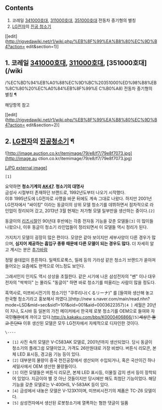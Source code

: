 ## Contents

    

1. 코레일 [341000호대](%EC%BD%94%EB%A0%88%EC%9D%BC%20341000%ED%98%B8%EB%8C%80%20%EC%A0%84%EB%8F%99%EC%B0%A8.md), [311000호대](%EC%BD%94%EB%A0%88%EC%9D%BC%20311000%ED%98%B8%EB%8C%80%20%EC%A0%84%EB%8F%99%EC%B0%A8.md), [351000호대](%EC%BD%94%EB%A0%88%EC%9D%BC%20351000%ED%98%B8%EB%8C%80%20%EC%A0%84%EB%8F%99%EC%B0%A8.md) 전동차 중기형의 별칭 
2. [LG전자](LG%EC%A0%84%EC%9E%90.md)의 [진공 청소기](%EC%A7%84%EA%B3%B5%20%EC%B2%AD%EC%86%8C%EA%B8%B0.md)

[[edit](http://rigvedawiki.net/r1/wiki.php/%EB%8F%99%EA%B8%80%EC%9D%B4?action=
edit&section=1)]

## 1. 코레일 [341000호대](%EC%BD%94%EB%A0%88%EC%9D%BC%20341000%ED%98%B8%EB%8C%80%20%EC%A0%84%EB%8F%99%EC%B0%A8.md), [311000호대](%EC%BD%94%EB%A0%88%EC%9D%BC%20311000%ED%98%B8%EB%8C%80%20%EC%A0%84%EB%8F%99%EC%B0%A8.md), [351000호대](/wiki
/%EC%BD%94%EB%A0%88%EC%9D%BC%20351000%ED%98%B8%EB%8C%80%20%EC%A0%84%EB%8F%99%E
C%B0%A8) 전동차 중기형의 별칭 ¶

해당항목 참고

[[edit](http://rigvedawiki.net/r1/wiki.php/%EB%8F%99%EA%B8%80%EC%9D%B4?action=
edit&section=2)]

## 2. [LG전자](LG%EC%A0%84%EC%9E%90.md)의 [진공청소기](%EC%A7%84%EA%B3%B5%20%EC%B2%AD%EC%86%8C%EA%B8%B0.md) ¶

![http://image.auction.co.kr/itemimage/79/e8/f7/79e8f7073.jpg](http://image.au
ction.co.kr/itemimage/79/e8/f7/79e8f7073.jpg)

[[JPG external
image]](http://image.auction.co.kr/itemimage/79/e8/f7/79e8f7073.jpg)

`[1]`

  

요약하면 **청소기계의 [AK47](AK47.md). 청소기의 대명사**  
금성사 시절부터 존재하던 브랜드로, 1992년도부터 나오기 시작했다.  
이후 1995년도에 LG전자로 사명을 바꾼 뒤에도 계속 그대로 나왔다. 하지만 2001년 LG전자에서 "싸이킹" 이라는 동글이의 상위 모델
청소기를 데뷔하면서 점차적으로 라인업이 정리되어 갔고, 2013년 3월 현재는 저가형 모델 일부만을 생산하는 중이다.`[2]`

  

동글이의 [리즈시절](%EB%A6%AC%EC%A6%88%EC%8B%9C%EC%A0%88.md)인 90년대 후반에는 각종 전자동 기능을
갖춘 모델들`[3]` 이 많이들 나왔으나, 이후 동글이 청소기 라인업들이 정리되면서 이 모델들 역시 정리가 된다.

  

가지치기 모델이 굉장히 많은 편이다. 모양은 같아 보이지만 세부사양이 다른 경우가 많으며, **심지어 제공하는 흡입구 종류 때문에 다른
모델이 되는 경우도 많다.** 더 자세히 알고 계시는 분은
[추가바람](%EC%B6%94%EA%B0%80%EB%B0%94%EB%9E%8C.md)

  

정말 쓸데없이 튼튼하다. 일렉트로룩스, 밀레 등의 기라성 같은 청소기 브랜드가 쏟아져 들어오는 요즘에도 현역으로 어느정도 보인다.

  

그래서인지 인지도 역시 상상을 초월한다. 같은 시기에 나온 삼성전자의 "쎈" 이나 대우전자의 "싹싹이" 는 몰라도 "동글이" 하면 바로
청소기를 떠올리는 사람이 많을 정도다.

  

흑역사로, 미쯔비시전기의 청소기인 "쿠루리나(くるリーナ)" 를 [들여와 생산해 놓고 한국형 청소기라고 홍보해서 까였다.](http://new
s.naver.com/main/read.nhn?mode=LSD&mid=sec&sid1=101&oid=001&aid=0003622357)`[4
]` 세월은 20년이 지나, 도시바 등 일본의 가전 메이커에서 한국제 로봇 청소기를 OEM으로 들여와 자국민<del>혐한</del>에게
까이고 있다.<http://s.kakaku.com/bbs/K0000406866/>`[5]`<del>세상은 돌고 돈단다</del> 이후 생산된
모델은 모두 LG전자에서 자체적으로 디자인한 것이다.

`\----`

  * `[1]` 사진 속의 모델은 V-C583AK 모델로, 2001년까지 생산되었다. 당시 동글이 청소기의 플래그쉽 모델이었고, 가격도 26만원대로 가장 비쌌다. 버튼식 리모콘, 본체 LED 표시등, 경고음 기능 등이 있다.
  * `[2]` 대부분의 물량이 중국 천진공장에서 생산되어 수입되거나, 혹은 국산이긴 하나 세일사에서 OEM 생산한 물량들이다.
  * `[3]` 이런 모델들은 버튼식 리모콘, 본체 LED 표시등, 이물질 감지 센서 등이 장착되어 있었다. 지금이야 별 것 아닌 것들이지만 당시에만 해도 최첨단 기능이었다. 해당 기능을 갖춘 모델로는 V-400HS, V-583AK 등이 있다.
  * `[4]` 금성에서 내놓은 모델은 V-123X1이며, 미쯔비시전기의 제품은 TC-Z6 모델이다.
  * `[5]` 삼성전자에서 생산된 로봇청소기에 열폭하는 혐한 댓글이 일품


